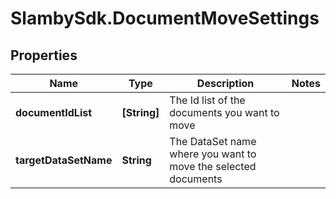 # SlambySdk.DocumentMoveSettings

## Properties
Name | Type | Description | Notes
------------ | ------------- | ------------- | -------------
**documentIdList** | **[String]** | The Id list of the documents you want to move | 
**targetDataSetName** | **String** | The DataSet name where you want to move the selected documents | 



